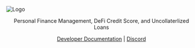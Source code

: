 ![Logo](https://i.imgur.com/hsS1oNC.png)

<p align="center">
  Personal Finance Management, DeFi Credit Score, and Uncollaterlized Loans
</p>

<p align="center">
  <a href="https://developers.masa.finance" target="_blank" rel="noopener">Developer Documentation</a> | <a href="https://discord.gg/HyHGaKhaKs"  target="_blank">Discord</a>
</p>
